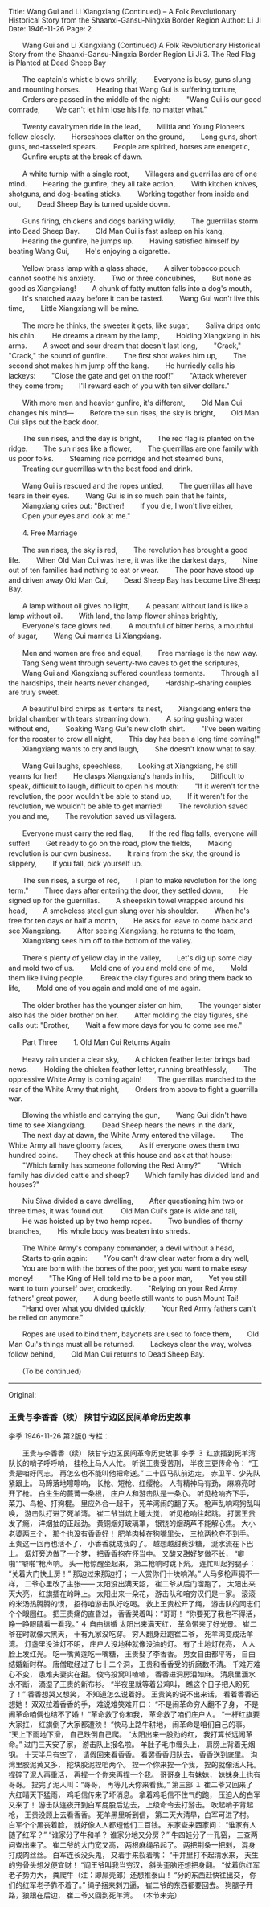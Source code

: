 Title: Wang Gui and Li Xiangxiang (Continued) – A Folk Revolutionary Historical Story from the Shaanxi-Gansu-Ningxia Border Region
Author: Li Ji
Date: 1946-11-26
Page: 2

　　Wang Gui and Li Xiangxiang (Continued)
    A Folk Revolutionary Historical Story from the Shaanxi-Gansu-Ningxia Border Region
    Li Ji
    3. The Red Flag is Planted at Dead Sheep Bay

　　The captain's whistle blows shrilly,
　　Everyone is busy, guns slung and mounting horses.
　　Hearing that Wang Gui is suffering torture,
　　Orders are passed in the middle of the night:
　　"Wang Gui is our good comrade,
　　We can't let him lose his life, no matter what."

　　Twenty cavalrymen ride in the lead,
　　Militia and Young Pioneers follow closely.
　　Horseshoes clatter on the ground,
　　Long guns, short guns, red-tasseled spears.
　　People are spirited, horses are energetic,
　　Gunfire erupts at the break of dawn.

　　A white turnip with a single root,
　　Villagers and guerrillas are of one mind.
　　Hearing the gunfire, they all take action,
　　With kitchen knives, shotguns, and dog-beating sticks.
　　Working together from inside and out,
　　Dead Sheep Bay is turned upside down.

　　Guns firing, chickens and dogs barking wildly,
　　The guerrillas storm into Dead Sheep Bay.
　　Old Man Cui is fast asleep on his kang,
　　Hearing the gunfire, he jumps up.
　　Having satisfied himself by beating Wang Gui,
　　He's enjoying a cigarette.

　　Yellow brass lamp with a glass shade,
　　A silver tobacco pouch cannot soothe his anxiety.
　　Two or three concubines,
　　But none as good as Xiangxiang!
　　A chunk of fatty mutton falls into a dog's mouth,
　　It's snatched away before it can be tasted.
　　Wang Gui won't live this time,
　　Little Xiangxiang will be mine.

　　The more he thinks, the sweeter it gets, like sugar,
　　Saliva drips onto his chin.
　　He dreams a dream by the lamp,
　　Holding Xiangxiang in his arms.
　　A sweet and sour dream that doesn't last long,
　　"Crack," "Crack," the sound of gunfire.
　　The first shot wakes him up,
　　The second shot makes him jump off the kang.
　　He hurriedly calls his lackeys:
　　"Close the gate and get on the roof!"
　　"Attack wherever they come from;
　　I'll reward each of you with ten silver dollars."

　　With more men and heavier gunfire, it's different,
　　Old Man Cui changes his mind—
　　Before the sun rises, the sky is bright,
　　Old Man Cui slips out the back door.

　　The sun rises, and the day is bright,
　　The red flag is planted on the ridge.
　　The sun rises like a flower,
　　The guerrillas are one family with us poor folks.
　　Steaming rice porridge and hot steamed buns,
　　Treating our guerrillas with the best food and drink.

　　Wang Gui is rescued and the ropes untied,
　　The guerrillas all have tears in their eyes.
　　Wang Gui is in so much pain that he faints,
　　Xiangxiang cries out: "Brother!
　　If you die, I won't live either,
　　Open your eyes and look at me."

　　4. Free Marriage

　　The sun rises, the sky is red,
　　The revolution has brought a good life.
　　When Old Man Cui was here, it was like the darkest days,
　　Nine out of ten families had nothing to eat or wear.
　　The poor have stood up and driven away Old Man Cui,
　　Dead Sheep Bay has become Live Sheep Bay.

　　A lamp without oil gives no light,
　　A peasant without land is like a lamp without oil.
　　With land, the lamp flower shines brightly,
　　Everyone's face glows red.
　　A mouthful of bitter herbs, a mouthful of sugar,
　　Wang Gui marries Li Xiangxiang.

　　Men and women are free and equal,
　　Free marriage is the new way.
　　Tang Seng went through seventy-two caves to get the scriptures,
　　Wang Gui and Xiangxiang suffered countless torments.
　　Through all the hardships, their hearts never changed,
　　Hardship-sharing couples are truly sweet.

　　A beautiful bird chirps as it enters its nest,
　　Xiangxiang enters the bridal chamber with tears streaming down.
　　A spring gushing water without end,
　　Soaking Wang Gui's new cloth shirt.
　　"I've been waiting for the rooster to crow all night,
　　This day has been a long time coming!"
　　Xiangxiang wants to cry and laugh,
　　She doesn't know what to say.

　　Wang Gui laughs, speechless,
　　Looking at Xiangxiang, he still yearns for her!
　　He clasps Xiangxiang's hands in his,
　　Difficult to speak, difficult to laugh, difficult to open his mouth:
　　"If it weren't for the revolution, the poor wouldn't be able to stand up,
　　If it weren't for the revolution, we wouldn't be able to get married!
　　The revolution saved you and me,
　　The revolution saved us villagers.

　　Everyone must carry the red flag,
　　If the red flag falls, everyone will suffer!
　　Get ready to go on the road, plow the fields,
　　Making revolution is our own business.
　　It rains from the sky, the ground is slippery,
　　If you fall, pick yourself up.

　　The sun rises, a surge of red,
　　I plan to make revolution for the long term."
　　Three days after entering the door, they settled down,
　　He signed up for the guerrillas.
　　A sheepskin towel wrapped around his head,
　　A smokeless steel gun slung over his shoulder.
　　When he's free for ten days or half a month,
　　He asks for leave to come back and see Xiangxiang.
　　After seeing Xiangxiang, he returns to the team,
　　Xiangxiang sees him off to the bottom of the valley.

　　There's plenty of yellow clay in the valley,
　　Let's dig up some clay and mold two of us.
　　Mold one of you and mold one of me,
　　Mold them like living people.
　　Break the clay figures and bring them back to life,
　　Mold one of you again and mold one of me again.

　　The older brother has the younger sister on him,
　　The younger sister also has the older brother on her.
　　After molding the clay figures, she calls out: "Brother,
　　Wait a few more days for you to come see me."

　　Part Three
　　1. Old Man Cui Returns Again

　　Heavy rain under a clear sky,
　　A chicken feather letter brings bad news.
　　Holding the chicken feather letter, running breathlessly,
　　The oppressive White Army is coming again!
　　The guerrillas marched to the rear of the White Army that night,
　　Orders from above to fight a guerrilla war.

　　Blowing the whistle and carrying the gun,
　　Wang Gui didn't have time to see Xiangxiang.
　　Dead Sheep hears the news in the dark,
　　The next day at dawn, the White Army entered the village.
　　The White Army all have gloomy faces,
　　As if everyone owes them two hundred coins.
　　They check at this house and ask at that house:
　　"Which family has someone following the Red Army?"
　　"Which family has divided cattle and sheep?
　　Which family has divided land and houses?"

　　Niu Siwa divided a cave dwelling,
　　After questioning him two or three times, it was found out.
　　Old Man Cui's gate is wide and tall,
　　He was hoisted up by two hemp ropes.
　　Two bundles of thorny branches,
　　His whole body was beaten into shreds.

　　The White Army's company commander, a devil without a head,
　　Starts to grin again:
　　"You can't draw clear water from a dry well,
　　You are born with the bones of the poor, yet you want to make easy money!
　　"The King of Hell told me to be a poor man,
　　Yet you still want to turn yourself over, crookedly.
　　"Relying on your Red Army fathers' great power,
　　A dung beetle still wants to push Mount Tai!
　　"Hand over what you divided quickly,
　　Your Red Army fathers can't be relied on anymore."

　　Ropes are used to bind them, bayonets are used to force them,
　　Old Man Cui's things must all be returned.
　　Lackeys clear the way, wolves follow behind,
　　Old Man Cui returns to Dead Sheep Bay.

　　(To be continued)



<hr /> 

Original: 


### 王贵与李香香（续）  陕甘宁边区民间革命历史故事
李季
1946-11-26
第2版()
专栏：

　　王贵与李香香（续）
    陕甘宁边区民间革命历史故事
    李季
    ３  红旗插到死羊湾
    队长的哨子呼呼响，
    挂枪上马人人忙。
    听说王贵受苦刑，
    半夜三更传命令：
    “王贵是咱好同志，
    再怎么也不能叫他把命送。”
    二十匹马队前边走，
    赤卫军、少先队紧跟上。
    马蹄落地嚓嚓响，
    长枪、短枪、红缨枪。
    人有精神马有劲，
    麻麻亮时开了枪。
    白生生的蔓菁一条根，
    庄户人和游击队是一条心。
    听见枪响齐下手，
    菜刀、鸟枪、打狗棍。
    里应外合一起干，
    死羊湾闹的翻了天。
    枪声乱响鸡狗乱叫唤，
    游击队打进了死羊湾。
    崔二爷当炕上睡大觉，
    听见枪响往起跳。
    打罢王贵发了瘾，
    洋烟抽的正起劲。
    黄铜烟灯玻璃罩，
    银铙的烟葫芦不能解心焦。
    大小老婆两三个，
    那个也没有香香好！
    肥羊肉掉在狗嘴里头，
    三抢两抢夺不到手。
    王贵这一回再也活不了，
    小香香就成我的了。
    越想越甜赛沙糖，
    涎水流在下巴上。
    烟灯旁边做了一个梦，
    把香香抱在怀当中。
    又酸又甜好梦做不长，
    “噼啪”“噼啪”枪声响。
    头一枪惊醒坐起来，
    第二枪响时跳下炕。
    连忙叫起狗腿子：
    “关着大门快上房！”
    那边过来那边打；
    一人赏你们十块响洋。”
    人马多枪声稠不一样，
    二爷心里改了主张——
    太阳没出满天韶，
    崔二爷从后门溜跑了。
    太阳出来天大亮，
    红旗插在岭畔上。
    太阳出来一朵花，
    游击队和咱穷汉们是一家。
    滚滚的米汤热腾腾的馍，
    招待咱游击队好吃喝。
    救上王贵松开了绳，
    游击队的同志们个个眼圈红。
    把王贵痛的直昏过，
    香香哭着叫：“哥哥！
    “你要死了我也不得活，
    睁一睁眼睛看一看我。”
    ４  自由结婚
    太阳出来满天红，
    革命带来了好光景。
    崔二爷在时就像大黑天，
    十有九家没吃穿。
    穷人翻身赶跑崔二爷，
    死羊湾变成活羊湾。
    灯盏里没油灯不明，
    庄户人没地种就像没油的灯。
    有了土地灯花亮，
    人人脸上发红光。
    吃一嘴黄莲吃一嘴糖，
    王贵娶了李香香。
    男女自由都平等，
    自由结婚新时样。
    唐僧取经过了七十二个洞，
    王贵和香香受的折磨数不清。
    千难万难心不变，
    患难夫妻实在甜。
    俊鸟投窝叫喳喳，
    香香进洞房泪如麻。
    清泉里湎水水不断，
    滴湿了王贵的新布衫。
    “半夜里就等着公鸡叫，
    瞧这个日子把人盼死了！”
    香香想哭又想笑，
    不知道怎么说着好。
    王贵笑的说不出来话，
    看着香香还想她！
    双双拉着香香的手，
    难说难笑难开口：
    “不是闹革命穷人翻不了身，
    不是闹革命咱俩也结不了婚！
    “革命救了你和我，
    革命救了咱们庄户人。
    “一杆红旗要大家扛，
    红旗倒了大家都遭殃！
    “快马上路牛耕地，
    闹革命是咱们自己的事。
    “天上下雨地下滑，
    自己跌倒自己爬。
    “太阳出来一股劲的红，
    我打算长远闹革命。”
    过门三天安了家，
    游击队上报名啦。
    羊肚子毛巾缠头上，
    肩膀上背着无烟钢。
    十天半月有空了，
    请假回来看香香。
    看罢香香归队去，
    香香送到底里。
    沟湾里胶泥黄又多，
    挖块胶泥捏咱两个。
    捏一个你来捏一个我，
    捏的就像活人托。
    捏碎了泥人再重活，
    再捏一个你来再捏一个我。
    哥哥身上有妹妹，
    妹妹身上也有哥哥。
    捏完了泥人叫：“哥哥，
    再等几天你来看我。”
    第三部
    １  崔二爷又回来了
    大红晴天下猛雨，
    鸡毛信传来了坏消息。
    拿着鸡毛信不住气的跑，
    压迫人的白军又来了！
    游击队连夜开到白军屁股后边去，
    上级命令去打游击。
    吹起哨子背起枪，
    王贵没顾上去看香香。
    死羊黑里听到信，
    第二天大清早，白军可进了村。
    白军个个黑丧着脸，
    就好像人人都短他们二百钱。
    东家查来西家问：
    “谁家有人随了红军？”
    “谁家分了牛和羊？
    谁家分地又分房？”
    牛四娃分了一孔窑，
    三查两问查出来了。
    崔二爷的大门宽又高，
    两根麻绳吊起了。
    两把荆条一把剌，
    混身打成肉丝丝。
    白军连长没头鬼，
    又着手来裂着嘴：
    “干井里打不起清水来，
    天生的穷骨头想发便宜财！
    “阎王爷叫我当穷汉，
    斜头歪脑还想把身翻。
    “仗着你红军老子势力大，
    粪爬牛（注：即屎壳郎）还想推泰山！
    “分的东西赶快往出交，
    你们的红军老子靠不着了。”
    绳子捆来刺刀逼，
    崔二爷的东西都要回去。
    狗腿子开路，狼跟在后边，
    崔二爷又回到死羊湾。
              （本节未完）
